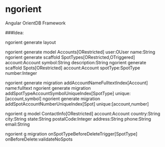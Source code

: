 # ngorient
Angular OrientDB Framework

###Idea:

ngorient generate layout

ngorient generate model Accounts[ORestricted] user:OUser name:String   
ngorient generate scaffold SpotTypes[ORestricted,OTriggered] account:Account symbol:String description:String
ngorient generate scaffold Spots[ORestricted] account:Account spotType:SpotType number:Integer

ngorient generate migration addAccountNameFulltextIndex[Account]	name:fulltext
ngorient generate migration addSpotTypeAccountSymbolUniqueIndex[SpotType] unique:[account,symbol]
ngorient generate migration addSpotAccountNumberUniqueIndex[Spot] unique:[account,number]

ngorient g model ContactInfo[ORestricted] account:Account country:String city:String state:String postalCode:Integer address:String phone:String email:String 

ngorient g migration onSpotTypeBeforeDeleteTrigger[SpotType] onBeforeDelete:validateNoSpots